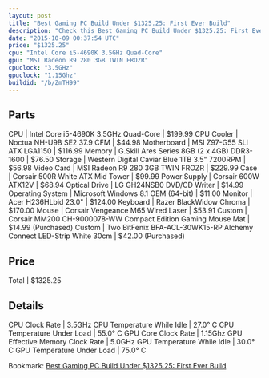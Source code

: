 ```yaml
---
layout: post
title: "Best Gaming PC Build Under $1325.25: First Ever Build"
description: "Check this Best Gaming PC Build Under $1325.25: First Ever Build. CPU: Intel Core i5-4690K 3.5GHz Quad-Core, CPU Cooler: Noctua NH-U9B SE2 37.9 CFM, Motherboard: MSI Z97-G"
date: "2015-10-09 00:37:54 UTC"
price: "$1325.25"
cpu: "Intel Core i5-4690K 3.5GHz Quad-Core"
gpu: "MSI Radeon R9 280 3GB TWIN FROZR"
cpuclock: "3.5GHz"
gpuclock: "1.15Ghz"
buildid: "/b/ZmTH99"
---
```


## Parts

CPU | Intel Core i5-4690K 3.5GHz Quad-Core | $199.99
CPU Cooler | Noctua NH-U9B SE2 37.9 CFM | $44.98
Motherboard | MSI Z97-G55 SLI ATX LGA1150 | $116.99
Memory | G.Skill Ares Series 8GB (2 x 4GB) DDR3-1600 | $76.50
Storage | Western Digital Caviar Blue 1TB 3.5" 7200RPM | $56.98
Video Card | MSI Radeon R9 280 3GB TWIN FROZR | $229.99
Case | Corsair 500R White ATX Mid Tower | $99.99
Power Supply | Corsair 600W ATX12V | $68.94
Optical Drive | LG GH24NSB0 DVD/CD Writer | $14.99
Operating System | Microsoft Windows 8.1 OEM (64-bit) | $11.00
Monitor | Acer H236HLbid 23.0" | $124.00
Keyboard | Razer BlackWidow Chroma | $170.00
Mouse | Corsair Vengeance M65 Wired Laser | $53.91
Custom | Corsair MM200 CH-9000078-WW Compact Edition Gaming Mouse Mat | $14.99 (Purchased)
Custom | Two BitFenix BFA-ACL-30WK15-RP Alchemy Connect LED-Strip White 30cm | $42.00 (Purchased)

## Price

Total | $1325.25

## Details

CPU Clock Rate | 3.5GHz
CPU Temperature While Idle | 27.0° C
CPU Temperature Under Load | 55.0° C
GPU Core Clock Rate | 1.15Ghz
GPU Effective Memory Clock Rate | 5.0GHz
GPU Temperature While Idle | 30.0° C
GPU Temperature Under Load | 75.0° C

Bookmark: [Best Gaming PC Build Under $1325.25: First Ever Build](http://pcbuilders.github.io/2015/10/09/best-gaming-pc-build-under-1325-dollars-dot-25-first-ever-build/)